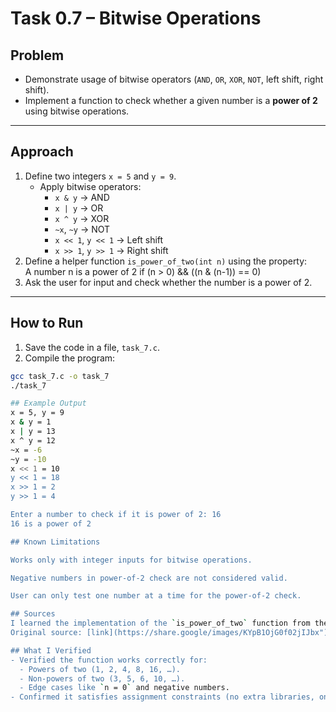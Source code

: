 # Task 0.7 – Bitwise Operations

## Problem
- Demonstrate usage of bitwise operators (`AND`, `OR`, `XOR`, `NOT`, left shift, right shift).  
- Implement a function to check whether a given number is a **power of 2** using bitwise operations.  

---

## Approach
1. Define two integers `x = 5` and `y = 9`.  
   - Apply bitwise operators:  
     - `x & y` → AND  
     - `x | y` → OR  
     - `x ^ y` → XOR  
     - `~x`, `~y` → NOT  
     - `x << 1`, `y << 1` → Left shift  
     - `x >> 1`, `y >> 1` → Right shift  
2. Define a helper function `is_power_of_two(int n)` using the property:  
A number n is a power of 2 if (n > 0) && ((n & (n-1)) == 0)
3. Ask the user for input and check whether the number is a power of 2.  

---

## How to Run
1. Save the code in a file, `task_7.c`.  
2. Compile the program:  
```bash
gcc task_7.c -o task_7
./task_7

## Example Output
x = 5, y = 9
x & y = 1
x | y = 13
x ^ y = 12
~x = -6
~y = -10
x << 1 = 10
y << 1 = 18
x >> 1 = 2
y >> 1 = 4

Enter a number to check if it is power of 2: 16
16 is a power of 2

## Known Limitations

Works only with integer inputs for bitwise operations.

Negative numbers in power-of-2 check are not considered valid.

User can only test one number at a time for the power-of-2 check.

## Sources 
I learned the implementation of the `is_power_of_two` function from the internet.  
Original source: [link](https://share.google/images/KYpB1OjG0f02jIJbx")

## What I Verified
- Verified the function works correctly for:
  - Powers of two (1, 2, 4, 8, 16, …).
  - Non-powers of two (3, 5, 6, 10, …).
  - Edge cases like `n = 0` and negative numbers.
- Confirmed it satisfies assignment constraints (no extra libraries, only bitwise operators and standard C).

